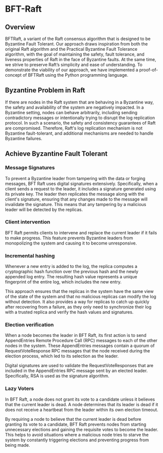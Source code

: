 # BFT-Raft

## Overview
BFTRaft, a variant of the Raft consensus algorithm that is designed to be Byzantine Fault Tolerant. Our approach draws inspiration from both the original Raft algorithm and the Practical Byzantine Fault Tolerance algorithm, with the goal of maintaining the safety, fault tolerance, and liveness properties of Raft in the face of Byzantine faults. At the same time, we strive to preserve Raft’s simplicity and ease of understanding. To demonstrate the viability of our approach, we have implemented a proof-of- concept of BFTRaft using the Python programming language.


## Byzantine Problem in Raft
If there are nodes in the Raft system that are behaving in a Byzantine way, the safety and availability of the system are negatively impacted.  In a Byzantine setting, nodes can behave arbitrarily, including sending contradictory messages or intentionally trying to disrupt the log replication protocol. In such a scenario, the safety and consistency guarantees of Raft are compromised. Therefore, Raft's log replication mechanism is not Byzantine fault-tolerant, and additional mechanisms are needed to handle Byzantine failures.

## Achieve Byzantine Fault Tolerant
### Message Signatures
To prevent a Byzantine leader from tampering with the data or forging messages, BFT Raft uses digital signatures extensively. Specifically, when a client sends a request to the leader, it includes a signature generated using its private key. The leader then replicates the message along with the client's signature, ensuring that any changes made to the message will invalidate the signature. This means that any tampering by a malicious leader will be detected by the replicas.

### Client intervention
BFT Raft permits clients to intervene and replace the current leader if it fails to make progress. This feature prevents Byzantine leaders from monopolizing the system and causing it to become unresponsive.

### Incremental hashing
Whenever a new entry is added to the log, the replica computes a cryptographic hash function over the previous hash and the newly appended log entry. The resulting hash value represents a unique fingerprint of the entire log, which includes the new entry.

This approach ensures that the replicas in the system have the same view of the state of the system and that no malicious replicas can modify the log without detection. It also provides a way for replicas to catch up quickly after recovering from a failure, as they only need to synchronize their log with a trusted replica and verify the hash values and signatures.

### Election verification
When a node becomes the leader in BFT Raft, its first action is to send AppendEntries Remote Procedure Call (RPC) messages to each of the other nodes in the system. These AppendEntries messages contain a quorum of RequestVoteResponse RPC messages that the node received during the election process, which led to its selection as the leader.

Digital signatures are used to validate the RequestVoteResponses that are included in the AppendEntries RPC message sent by an elected leader. Specifically, RSA is used as the signature algorithm.

### Lazy Voters
In BFT Raft, a node does not grant its vote to a candidate unless it believes that the current leader is dead. A node determines that its leader is dead if it does not receive a heartbeat from the leader within its own election timeout.

By requiring a node to believe that the current leader is dead before granting its vote to a candidate, BFT Raft prevents nodes from starting unnecessary elections and gaining the requisite votes to become the leader. This helps to avoid situations where a malicious node tries to starve the system by constantly triggering elections and preventing progress from being made.

